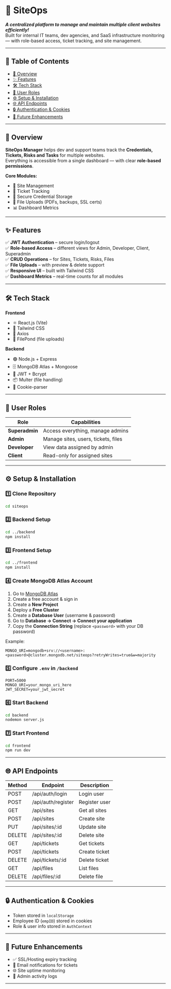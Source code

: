 # 🚀 SiteOps

**_A centralized platform to manage and maintain multiple client websites efficiently!_**  
Built for internal IT teams, dev agencies, and SaaS infrastructure monitoring — with role-based access, ticket tracking, and site management.

---

## 📖 Table of Contents
- [🌟 Overview](#-overview)
- [✨ Features](#-features)
- [🛠 Tech Stack](#-tech-stack)
- [👥 User Roles](#-user-roles)
- [⚙️ Setup & Installation](#️-setup--installation)
- [🌐 API Endpoints](#-api-endpoints)
- [🔒 Authentication & Cookies](#-authentication--cookies)
- [🚀 Future Enhancements](#-future-enhancements)

---

## 🌟 Overview
**SiteOps Manager** helps dev and support teams track the **Credentials, Tickets, Risks and Tasks** for multiple websites.  
Everything is accessible from a single dashboard — with clear **role-based permissions**.

**Core Modules:**
- 📍 Site Management
- 🎫 Ticket Tracking
- 🔐 Secure Credential Storage
- 📁 File Uploads (PDFs, backups, SSL certs)
- 📊 Dashboard Metrics

---

## ✨ Features
✅ **JWT Authentication** – secure login/logout  
✅ **Role-based Access** – different views for Admin, Developer, Client, Superadmin  
✅ **CRUD Operations** – for Sites, Tickets, Risks, Files  
✅ **File Uploads** – with preview & delete support  
✅ **Responsive UI** – built with Tailwind CSS  
✅ **Dashboard Metrics** – real-time counts for all modules  

---

## 🛠 Tech Stack

**Frontend**  
- ⚛ React.js (Vite)  
- 🎨 Tailwind CSS  
- 📡 Axios  
- 📂 FilePond (file uploads)

**Backend**  
- 🟢 Node.js + Express  
- 🗄 MongoDB Atlas + Mongoose  
- 🔐 JWT + Bcrypt  
- 📦 Multer (file handling)  
- 🍪 Cookie-parser  

---

## 👥 User Roles

| Role         | Capabilities |
|--------------|-------------|
| **Superadmin** | Access everything, manage admins |
| **Admin**     | Manage sites, users, tickets, files |
| **Developer** | View data assigned by admin |
| **Client**    | Read-only for assigned sites |

---

## ⚙️ Setup & Installation

### 1️⃣ Clone Repository

```bash
cd siteops
```

### 2️⃣ Backend Setup
```bash
cd ../backend
npm install
```

### 3️⃣ Frontend Setup
```bash
cd ../frontend
npm install
```

### 4️⃣ Create MongoDB Atlas Account
1. Go to [MongoDB Atlas](https://www.mongodb.com/cloud/atlas/register)
2. Create a free account & sign in
3. Create a **New Project**
4. Deploy a **Free Cluster**
5. Create a **Database User** (username & password)
6. Go to **Database → Connect → Connect your application**
7. Copy the **Connection String** (replace `<password>` with your DB password)

Example:  
```
MONGO_URI=mongodb+srv://<username>:<password>@cluster.mongodb.net/siteops?retryWrites=true&w=majority
```

### 5️⃣ Configure `.env` in `/backend`
```env
PORT=5000
MONGO_URI=your_mongo_uri_here
JWT_SECRET=your_jwt_secret
```

### 6️⃣ Start Backend
```bash
cd backend
nodemon server.js
```

### 7️⃣ Start Frontend
```bash
cd frontend
npm run dev
```

---

## 🌐 API Endpoints

| Method | Endpoint              | Description |
|--------|----------------------|-------------|
| POST   | /api/auth/login       | Login user |
| POST   | /api/auth/register    | Register user |
| GET    | /api/sites            | Get all sites |
| POST   | /api/sites            | Create site |
| PUT    | /api/sites/:id        | Update site |
| DELETE | /api/sites/:id        | Delete site |
| GET    | /api/tickets          | Get tickets |
| POST   | /api/tickets          | Create ticket |
| DELETE | /api/tickets/:id      | Delete ticket |
| GET    | /api/files            | List files |
| DELETE | /api/files/:id        | Delete file |

---

## 🔒 Authentication & Cookies
- Token stored in `localStorage`
- Employee ID (`empID`) stored in cookies
- Role & user info stored in `AuthContext`

---

## 🚀 Future Enhancements
- ✅ SSL/Hosting expiry tracking  
- 🔔 Email notifications for tickets  
- 🌐 Site uptime monitoring   
- 📜 Admin activity logs  

---


